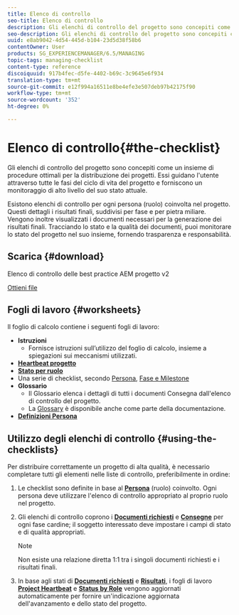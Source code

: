 ```yaml
---
title: Elenco di controllo
seo-title: Elenco di controllo
description: Gli elenchi di controllo del progetto sono concepiti come un insieme di procedure ottimali per la distribuzione dei progetti. Essi guidano l'utente attraverso tutte le fasi del ciclo di vita del progetto e forniscono un monitoraggio di alto livello del suo stato attuale.
seo-description: Gli elenchi di controllo del progetto sono concepiti come un insieme di procedure ottimali per la distribuzione dei progetti. Essi guidano l'utente attraverso tutte le fasi del ciclo di vita del progetto e forniscono un monitoraggio di alto livello del suo stato attuale.
uuid: e8ab9042-4d54-445d-b104-23d5d38f58b6
contentOwner: User
products: SG_EXPERIENCEMANAGER/6.5/MANAGING
topic-tags: managing-checklist
content-type: reference
discoiquuid: 917b4fec-d5fe-4402-b69c-3c9645e6f934
translation-type: tm+mt
source-git-commit: e12f994a16511e8be4efe3e507deb97b42175f90
workflow-type: tm+mt
source-wordcount: '352'
ht-degree: 0%

---
```



# Elenco di controllo{#the-checklist}

Gli elenchi di controllo del progetto sono concepiti come un insieme di procedure ottimali per la distribuzione dei progetti. Essi guidano l&#39;utente attraverso tutte le fasi del ciclo di vita del progetto e forniscono un monitoraggio di alto livello del suo stato attuale.

Esistono elenchi di controllo per ogni persona (ruolo) coinvolta nel progetto. Questi dettagli i risultati finali, suddivisi per fase e per pietra miliare. Vengono inoltre visualizzati i documenti necessari per la generazione dei risultati finali. Tracciando lo stato e la qualità dei documenti, puoi monitorare lo stato del progetto nel suo insieme, fornendo trasparenza e responsabilità.

## Scarica {#download}

Elenco di controllo delle best practice AEM progetto v2

[Ottieni file](assets/aem_project_bp_checklistv2-65.xlsx)

## Fogli di lavoro {#worksheets}

Il foglio di calcolo contiene i seguenti fogli di lavoro:

* **Istruzioni**
   * Fornisce istruzioni sull’utilizzo del foglio di calcolo, insieme a spiegazioni sui meccanismi utilizzati.
* **[Heartbeat progetto](/help/managing/best-practices.md#project-heartbeat-dashboard)**
* **[Stato per ruolo](/help/managing/best-practices.md#status-by-role)**
* Una serie di checklist, secondo [Persona](/help/managing/best-practices.md#persona), [Fase e Milestone](/help/managing/best-practices.md#phases-and-milestones)
* **Glossario**
   * Il Glossario elenca i dettagli di tutti i documenti Consegna dall&#39;elenco di controllo del progetto.
   * La [Glossary](/help/managing/best-practices-glossary.md) è disponibile anche come parte della documentazione.
* **[Definizioni Persona](/help/managing/best-practices.md#persona)**

## Utilizzo degli elenchi di controllo {#using-the-checklists}

Per distribuire correttamente un progetto di alta qualità, è necessario completare tutti gli elementi nelle liste di controllo, preferibilmente in ordine:

1. Le checklist sono definite in base al **[Persona](/help/managing/best-practices.md#persona)** (ruolo) coinvolto. Ogni persona deve utilizzare l&#39;elenco di controllo appropriato al proprio ruolo nel progetto.
1. Gli elenchi di controllo coprono i **[Documenti richiesti](/help/managing/best-practices.md#required-documents)** e **[Consegne](/help/managing/best-practices.md#deliverables)** per ogni fase cardine; il soggetto interessato deve impostare i campi di stato e di qualità appropriati.

   >[!NOTE]
   >
   >Non esiste una relazione diretta 1:1 tra i singoli documenti richiesti e i risultati finali.

1. In base agli stati di **[Documenti richiesti](/help/managing/best-practices.md#required-documents)** e **[Risultati](/help/managing/best-practices.md#deliverables)**, i fogli di lavoro **[Project Heartbeat](/help/managing/best-practices.md#project-heartbeat-dashboard)** e **[Status by Role](/help/managing/best-practices.md#status-by-role)** vengono aggiornati automaticamente per fornire un&#39;indicazione aggiornata dell&#39;avanzamento e dello stato del progetto.